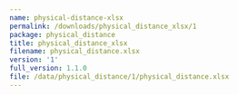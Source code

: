 ```yaml
---
name: physical-distance-xlsx
permalink: /downloads/physical_distance_xlsx/1
package: physical_distance
title: physical_distance_xlsx
filename: physical_distance.xlsx
version: '1'
full_version: 1.1.0
file: /data/physical_distance/1/physical_distance.xlsx
---
```

